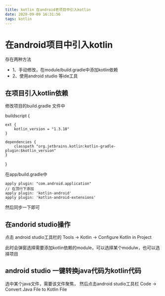 ```yaml
---
title: kotlin 在android老项目中引入kotlin
date: 2020-09-09 16:31:56
tags: kotlin
---
```


# 在android项目中引入kotlin

存在两种方法
* 1、手动修改，在module/build.gradle中添加kotlin依赖
* 2、使用android studio 等ide工具
## 在项目引入kotlin依赖

修改项目的build.gradle 文件中


buildscript {

    ext {
        kotlin_version = "1.3.10"
    }

    dependencies {
        classpath "org.jetbrains.kotlin:kotlin-gradle-plugin:$kotlin_version"
    }
}

在app/build.gradle中

```
apply plugin: "com.android.application"
// 在顶行下添加
apply plugin: 'kotlin-android'
apply plugin: 'kotlin-android-extensions'

```

然后同步一下即可


## 在andorid studio操作

点击 android studio工具栏的 Tools -> Kotlin -> Configure Kotlin in Project

此时会弹窗选择需要添加kotlin依赖的module，可以选择某个modulw，也可以选择项目






## android studio 一键转换java代码为kotlin代码


选中某个java文件，需要该文件聚焦，
然后点击android studio工具栏  Code -> Convert Java File to Kotlin File
